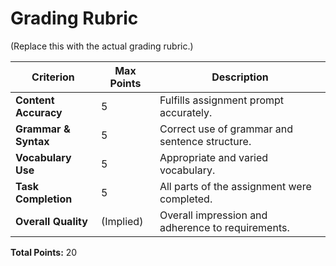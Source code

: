 # Grading Rubric

(Replace this with the actual grading rubric.)

| Criterion             | Max Points | Description                                     |
|-----------------------|------------|-------------------------------------------------|
| **Content Accuracy**  | 5          | Fulfills assignment prompt accurately.          |
| **Grammar & Syntax**  | 5          | Correct use of grammar and sentence structure. |
| **Vocabulary Use**    | 5          | Appropriate and varied vocabulary.              |
| **Task Completion**   | 5          | All parts of the assignment were completed.     |
| **Overall Quality**   | (Implied)  | Overall impression and adherence to requirements. |

**Total Points:** 20
